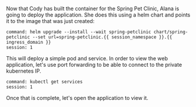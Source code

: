 Now that Cody has built the container for the Spring Pet Clinic, Alana is going to deploy the application.  She does this using a helm chart and points it to the image that was just created:


```terminal:execute
command: helm upgrade --install --wait spring-petclinic chart/spring-petclinic --set url=spring-petclinic.{{ session_namespace }}.{{ ingress_domain }}
session: 1
```

This will deploy a simple pod and service.  In order to view the web application, let's use port forwarding to be able to connect to the private kubernetes IP.

```terminal:execute
command: kubectl get services
session: 1
```

Once that is complete, let's open the application to view it.
